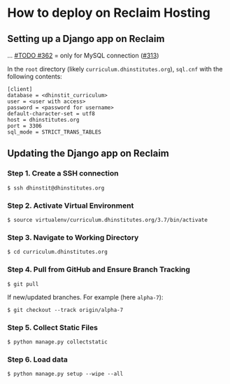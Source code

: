 # How to deploy on Reclaim Hosting

## Setting up a Django app on Reclaim

... [#TODO #362](https://github.com/DHRI-Curriculum/django-app/issues/362) = only for MySQL connection ([#313](https://github.com/DHRI-Curriculum/django-app/issues/313))

In the `root` directory (likely `curriculum.dhinstitutes.org`), `sql.cnf` with the following contents:

```
[client]
database = <dhinstit_curriculum>
user = <user with access>
password = <password for username>
default-character-set = utf8
host = dhinstitutes.org
port = 3306
sql_mode = STRICT_TRANS_TABLES
```

## Updating the Django app on Reclaim

### Step 1. Create a SSH connection

```console
$ ssh dhinstit@dhinstitutes.org
```

### Step 2. Activate Virtual Environment

```console
$ source virtualenv/curriculum.dhinstitutes.org/3.7/bin/activate
```

### Step 3. Navigate to Working Directory

```console
$ cd curriculum.dhinstitutes.org
```

### Step 4. Pull from GitHub and Ensure Branch Tracking

```console
$ git pull
```

If new/updated branches. For example (here `alpha-7`):

```console
$ git checkout --track origin/alpha-7
```

### Step 5. Collect Static Files

```console
$ python manage.py collectstatic
```

### Step 6. Load data

```console
$ python manage.py setup --wipe --all
```